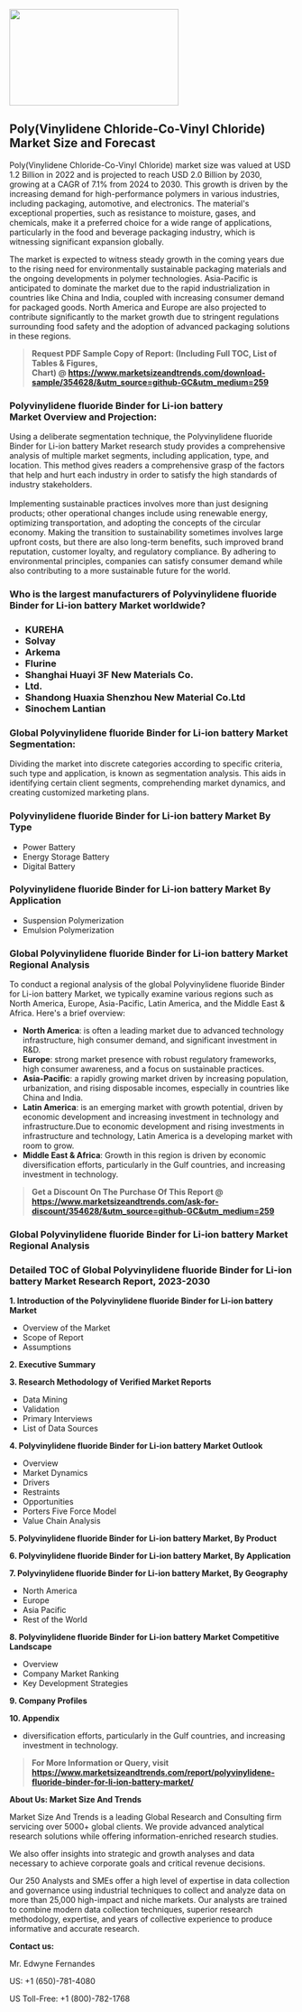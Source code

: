 <p><img class="alignnone size-medium wp-image-20088" src="https://ffe5etoiles.com/wp-content/uploads/2024/12/MST1-300x171.png" alt="" width="300" height="171" /></p><h2>Poly(Vinylidene Chloride-Co-Vinyl Chloride) Market Size and Forecast</h2><p>Poly(Vinylidene Chloride-Co-Vinyl Chloride) market size was valued at USD 1.2 Billion in 2022 and is projected to reach USD 2.0 Billion by 2030, growing at a CAGR of 7.1% from 2024 to 2030. This growth is driven by the increasing demand for high-performance polymers in various industries, including packaging, automotive, and electronics. The material's exceptional properties, such as resistance to moisture, gases, and chemicals, make it a preferred choice for a wide range of applications, particularly in the food and beverage packaging industry, which is witnessing significant expansion globally.</p><p>The market is expected to witness steady growth in the coming years due to the rising need for environmentally sustainable packaging materials and the ongoing developments in polymer technologies. Asia-Pacific is anticipated to dominate the market due to the rapid industrialization in countries like China and India, coupled with increasing consumer demand for packaged goods. North America and Europe are also projected to contribute significantly to the market growth due to stringent regulations surrounding food safety and the adoption of advanced packaging solutions in these regions.</p></p><blockquote id="" class=""><strong>Request PDF Sample Copy of Report: (Including Full TOC, List of Tables &amp; Figures, Chart)&nbsp;@&nbsp;<strong><a href="https://www.marketsizeandtrends.com/download-sample/354628/&utm_source=github-GC&utm_medium=259" target="_blank">https://www.marketsizeandtrends.com/download-sample/354628/&utm_source=github-GC&utm_medium=259</a></strong></strong></blockquote><h3 id="" class="">Polyvinylidene fluoride Binder for Li-ion battery Market&nbsp;Overview and Projection:</h3><p id="" class="">Using a deliberate segmentation technique, the Polyvinylidene fluoride Binder for Li-ion battery Market research study provides a comprehensive analysis of multiple market segments, including application, type, and location. This method gives readers a comprehensive grasp of the factors that help and hurt each industry in order to satisfy the high standards of industry stakeholders. <br /> <br />Implementing sustainable practices involves more than just designing products; other operational changes include using renewable energy, optimizing transportation, and adopting the concepts of the circular economy. Making the transition to sustainability sometimes involves large upfront costs, but there are also long-term benefits, such improved brand reputation, customer loyalty, and regulatory compliance. By adhering to environmental principles, companies can satisfy consumer demand while also contributing to a more sustainable future for the world.</p><h3 id="" class="">Who is the largest manufacturers of&nbsp;Polyvinylidene fluoride Binder for Li-ion battery Market worldwide?</h3><h3 class=""><p><ul><li>KUREHA </li><li> Solvay </li><li> Arkema </li><li> Flurine </li><li> Shanghai Huayi 3F New Materials Co. </li><li> Ltd. </li><li> Shandong Huaxia Shenzhou New Material Co.Ltd </li><li> Sinochem Lantian</li></ul></p></h3><h3 id="" class="">Global&nbsp;Polyvinylidene fluoride Binder for Li-ion battery Market Segmentation:</h3><p id="" class="">Dividing the market into discrete categories according to specific criteria, such type and application, is known as segmentation analysis. This aids in identifying certain client segments, comprehending market dynamics, and creating customized marketing plans.</p><h3 id="" class="">Polyvinylidene fluoride Binder for Li-ion battery Market&nbsp;By Type</h3><p><p><ul><li>Power Battery</li><li> Energy Storage Battery</li><li> Digital Battery</p></li></ul></p></p><h3 id="" class="">Polyvinylidene fluoride Binder for Li-ion battery Market&nbsp;By Application</h3><p class=""><p><ul><li>Suspension Polymerization</li><li> Emulsion Polymerization</li></ul></p></p><h3 id="" class="">Global Polyvinylidene fluoride Binder for Li-ion battery Market Regional Analysis</h3><p id="" class="">To conduct a regional analysis of the global Polyvinylidene fluoride Binder for Li-ion battery Market, we typically examine various regions such as North America, Europe, Asia-Pacific, Latin America, and the Middle East &amp; Africa. Here's a brief overview:</p><ul><li><strong>North America</strong>: is often a leading market due to advanced technology infrastructure, high consumer demand, and significant investment in R&amp;D.</li><li><strong>Europe</strong>: strong market presence with robust regulatory frameworks, high consumer awareness, and a focus on sustainable practices.</li><li><strong>Asia-Pacific</strong>: a rapidly growing market driven by increasing population, urbanization, and rising disposable incomes, especially in countries like China and India.</li><li><strong>Latin America</strong>: is an emerging market with growth potential, driven by economic development and increasing investment in technology and infrastructure.Due to economic development and rising investments in infrastructure and technology, Latin America is a developing market with room to grow.</li><li><strong>Middle East &amp; Africa</strong>: Growth in this region is driven by economic diversification efforts, particularly in the Gulf countries, and increasing investment in technology.</li></ul><blockquote id="" class=""><strong>Get a Discount On The Purchase Of This Report @ <strong><a href="https://www.marketsizeandtrends.com/ask-for-discount/354628/&utm_source=github-GC&utm_medium=259" target="_blank">https://www.marketsizeandtrends.com/ask-for-discount/354628/&utm_source=github-GC&utm_medium=259</a></strong></strong></blockquote><h3 id="" class="">Global Polyvinylidene fluoride Binder for Li-ion battery Market Regional Analysis</h3><h3 id="" class="">Detailed TOC of Global Polyvinylidene fluoride Binder for Li-ion battery Market Research Report, 2023-2030</h3><p id="" class=""><strong>1. Introduction of the Polyvinylidene fluoride Binder for Li-ion battery Market</strong></p><ul><li>Overview of the Market</li><li>Scope of Report</li><li>Assumptions</li></ul><p id="" class=""><strong>2. Executive Summary</strong></p><p id="" class=""><strong>3. Research Methodology of Verified Market Reports</strong></p><ul><li>Data Mining</li><li>Validation</li><li>Primary Interviews</li><li>List of Data Sources</li></ul><p id="" class=""><strong>4. Polyvinylidene fluoride Binder for Li-ion battery Market Outlook</strong></p><ul><li>Overview</li><li>Market Dynamics</li><li>Drivers</li><li>Restraints</li><li>Opportunities</li><li>Porters Five Force Model</li><li>Value Chain Analysis</li></ul><p id="" class=""><strong>5. Polyvinylidene fluoride Binder for Li-ion battery Market, By Product</strong></p><p id="" class=""><strong>6. Polyvinylidene fluoride Binder for Li-ion battery Market, By Application</strong></p><p id="" class=""><strong>7. Polyvinylidene fluoride Binder for Li-ion battery Market, By Geography</strong></p><ul><li>North America</li><li>Europe</li><li>Asia Pacific</li><li>Rest of the World</li></ul><p id="" class=""><strong>8. Polyvinylidene fluoride Binder for Li-ion battery Market Competitive Landscape</strong></p><ul><li>Overview</li><li>Company Market Ranking</li><li>Key Development Strategies</li></ul><p id="" class=""><strong>9. Company Profiles</strong></p><p id="" class=""><strong>10. Appendix</strong></p><ul><li>diversification efforts, particularly in the Gulf countries, and increasing investment in technology.</li></ul><blockquote id="" class=""><strong>For More Information or Query, visit <strong><strong><a href="https://www.marketsizeandtrends.com/report/polyvinylidene-fluoride-binder-for-li-ion-battery-market/" target="_blank">https://www.marketsizeandtrends.com/report/polyvinylidene-fluoride-binder-for-li-ion-battery-market/</a></strong></strong></strong></blockquote><p id="" class=""><strong>About Us: Market Size And Trends</strong></p><p id="" class="">Market Size And Trends is a leading Global Research and Consulting firm servicing over 5000+ global clients. We provide advanced analytical research solutions while offering information-enriched research studies.</p><p id="" class="">We also offer insights into strategic and growth analyses and data necessary to achieve corporate goals and critical revenue decisions.</p><p id="" class="">Our 250 Analysts and SMEs offer a high level of expertise in data collection and governance using industrial techniques to collect and analyze data on more than 25,000 high-impact and niche markets. Our analysts are trained to combine modern data collection techniques, superior research methodology, expertise, and years of collective experience to produce informative and accurate research.</p><p id="" class=""><strong>Contact us:</strong></p><p id="" class="">Mr. Edwyne Fernandes</p><p id="" class="">US: +1 (650)-781-4080</p><p id="" class="">US Toll-Free: +1 (800)-782-1768</p>
